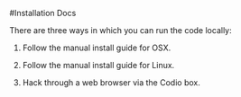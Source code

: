 #Installation Docs 

There are three ways in which you can run the code locally:

1. Follow the manual install guide for OSX. 

2. Follow the manual install guide for Linux. 

3. Hack through a web browser via the Codio box. 

